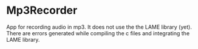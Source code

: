# Mp3Recorder
App for recording audio in mp3. 
It does not use the the LAME library (yet). There are errors generated while compiling the c files and integrating the LAME library.
